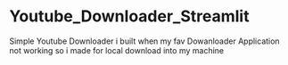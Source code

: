# Youtube_Downloader_Streamlit
Simple Youtube Downloader i built when my fav Dowanloader Application not working so i made for local download  into my machine 


